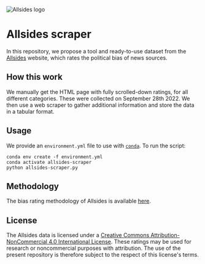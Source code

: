 ![Allsides logo](https://www.allsides.com/sites/all/themes/allsides/images/AllSides-Logo.svg)

# Allsides scraper

In this repository, we propose a tool and ready-to-use dataset from the [Allsides](https://www.allsides.com/media-bias/ratings?field_featured_bias_rating_value=All&field_news_source_type_tid%5B%5D=1&field_news_source_type_tid%5B%5D=2&field_news_source_type_tid%5B%5D=3&field_news_source_type_tid%5B%5D=4&field_news_source_type_tid%5B%5D=5&field_news_bias_nid_1%5B1%5D=1&field_news_bias_nid_1%5B2%5D=2&field_news_bias_nid_1%5B3%5D=3&title=) website, which rates the political bias of news sources.

## How this work

We manually get the HTML page with fully scrolled-down ratings, for all different categories. These were collected on September 28th 2022. We then use a web scraper to gather additional information and store the data in a tabular format.

## Usage

We provide an `environment.yml` file to use with [`conda`](https://conda.io/projects/conda/en/latest/user-guide/install/index.html). To run the script:

```
conda env create -f environment.yml
conda activate allsides-scraper
python allsides-scraper.py
```

## Methodology

The bias rating methodology of Allsides is available [here](https://www.allsides.com/media-bias/media-bias-rating-methods).

## License

The Allsides data is licensed under a [Creative Commons Attribution-NonCommercial 4.0 International License](https://creativecommons.org/licenses/by-nc/4.0/). These ratings may be used for research or noncommercial purposes with attribution. The use of the present repository is therefore subject to the respect of this license's terms.
